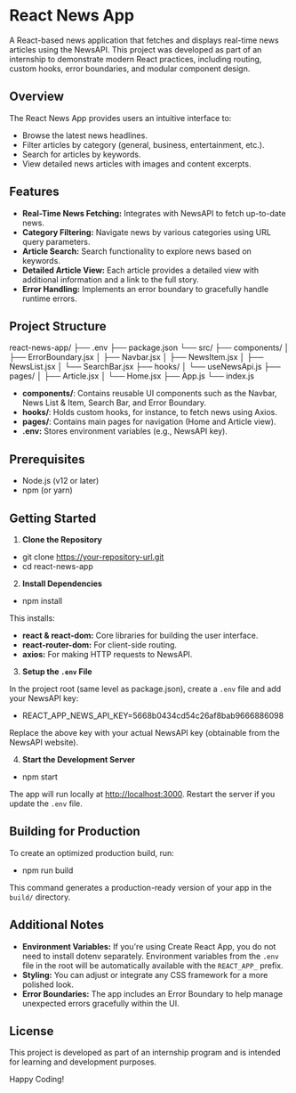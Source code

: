# React News App

A React-based news application that fetches and displays real-time news articles using the NewsAPI. This project was developed as part of an internship to demonstrate modern React practices, including routing, custom hooks, error boundaries, and modular component design.

## Overview

The React News App provides users an intuitive interface to:
- Browse the latest news headlines.
- Filter articles by category (general, business, entertainment, etc.).
- Search for articles by keywords.
- View detailed news articles with images and content excerpts.

## Features

- **Real-Time News Fetching:** Integrates with NewsAPI to fetch up-to-date news.
- **Category Filtering:** Navigate news by various categories using URL query parameters.
- **Article Search:** Search functionality to explore news based on keywords.
- **Detailed Article View:** Each article provides a detailed view with additional information and a link to the full story.
- **Error Handling:** Implements an error boundary to gracefully handle runtime errors.

## Project Structure
react-news-app/
├── .env
├── package.json
└── src/
├── components/
│ ├── ErrorBoundary.jsx
│ ├── Navbar.jsx
│ ├── NewsItem.jsx
│ ├── NewsList.jsx
│ └── SearchBar.jsx
├── hooks/
│ └── useNewsApi.js
├── pages/
│ ├── Article.jsx
│ └── Home.jsx
├── App.js
└── index.js


- **components/**: Contains reusable UI components such as the Navbar, News List & Item, Search Bar, and Error Boundary.
- **hooks/**: Holds custom hooks, for instance, to fetch news using Axios.
- **pages/**: Contains main pages for navigation (Home and Article view).
- **.env:** Stores environment variables (e.g., NewsAPI key).

## Prerequisites

- Node.js (v12 or later)
- npm (or yarn)

## Getting Started

1. **Clone the Repository**

- git clone https://your-repository-url.git
- cd react-news-app


2. **Install Dependencies**

- npm install
  
This installs:
- **react & react-dom:** Core libraries for building the user interface.
- **react-router-dom:** For client-side routing.
- **axios:** For making HTTP requests to NewsAPI.

3. **Setup the `.env` File**

In the project root (same level as package.json), create a `.env` file and add your NewsAPI key:

- REACT_APP_NEWS_API_KEY=5668b0434cd54c26af8bab9666886098

Replace the above key with your actual NewsAPI key (obtainable from the NewsAPI website).

4. **Start the Development Server**

- npm start

The app will run locally at [http://localhost:3000](http://localhost:3000). Restart the server if you update the `.env` file.

## Building for Production

To create an optimized production build, run:

- npm run build

This command generates a production-ready version of your app in the `build/` directory.

## Additional Notes

- **Environment Variables:** If you're using Create React App, you do not need to install dotenv separately. Environment variables from the `.env` file in the root will be automatically available with the `REACT_APP_` prefix.
- **Styling:** You can adjust or integrate any CSS framework for a more polished look.
- **Error Boundaries:** The app includes an Error Boundary to help manage unexpected errors gracefully within the UI.

## License

This project is developed as part of an internship program and is intended for learning and development purposes.

Happy Coding!

